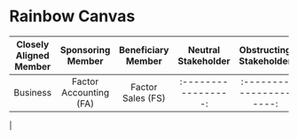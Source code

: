 # Rainbow Canvas
| Closely Aligned Member | Sponsoring Member | Beneficiary Member | Neutral Stakeholder| Obstructing Stakeholder |
| :--------------------: | :---------------: | :----------------: | :-----------------:| :---------------------: |
| Business | Factor Accounting (FA) | Factor Sales (FS) | :-----------------: | :---------------------: |
|